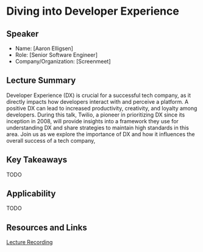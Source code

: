 # Diving into Developer Experience

## Speaker

- Name: [Aaron Elligsen]
- Role: [Senior Software Engineer]
- Company/Organization: [Screenmeet]

## Lecture Summary

Developer Experience (DX) is crucial for a successful tech company, as it directly impacts how developers interact with and perceive a platform. A positive DX can lead to increased productivity, creativity, and loyalty among developers. During this talk, Twilio, a pioneer in prioritizing DX since its inception in 2008, will provide insights into a framework they use for understanding DX and share strategies to maintain high standards in this area. Join us as we explore the importance of DX and how it influences the overall success of a tech company,

## Key Takeaways

TODO

## Applicability

TODO

## Resources and Links

[Lecture Recording](https://www.youtube.com/watch?v=6i0FZiNZEp0)


